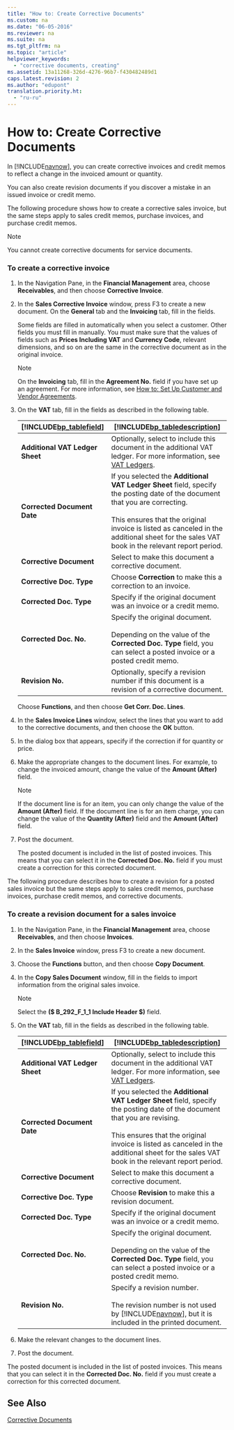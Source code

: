 ```yaml
---
title: "How to: Create Corrective Documents"
ms.custom: na
ms.date: "06-05-2016"
ms.reviewer: na
ms.suite: na
ms.tgt_pltfrm: na
ms.topic: "article"
helpviewer_keywords: 
  - "corrective documents, creating"
ms.assetid: 13a11268-326d-4276-96b7-f430482489d1
caps.latest.revision: 2
ms.author: "edupont"
translation.priority.ht: 
  - "ru-ru"
---
```

# How to: Create Corrective Documents
In [!INCLUDE[navnow](../../ApplicationDesign/includes/navnow_md.md)], you can create corrective invoices and credit memos to reflect a change in the invoiced amount or quantity.  
  
 You can also create revision documents if you discover a mistake in an issued invoice or credit memo.  
  
 The following procedure shows how to create a corrective sales invoice, but the same steps apply to sales credit memos, purchase invoices, and purchase credit memos.  
  
> [!NOTE]  
>  You cannot create corrective documents for service documents.  
  
### To create a corrective invoice  
  
1.  In the Navigation Pane, in the **Financial Management** area, choose **Receivables**, and then choose **Corrective Invoice**.  
  
2.  In the **Sales Corrective Invoice** window, press F3 to create a new document. On the **General** tab and the **Invoicing** tab, fill in the fields.  
  
     Some fields are filled in automatically when you select a customer. Other fields you must fill in manually. You must make sure that the values of fields such as **Prices Including VAT** and **Currency Code**, relevant dimensions, and so on are the same in the corrective document as in the original invoice.  
  
    > [!NOTE]  
    >  On the **Invoicing** tab, fill in the **Agreement No.** field if you have set up an agreement. For more information, see [How to: Set Up Customer and Vendor Agreements](../../LocalFunctionalityForMicrosoftDynamicsNav2016/Russia/how-to-set-up-customer-and-vendor-agreements.md).  
  
3.  On the **VAT** tab, fill in the fields as described in the following table.  
  
    |[!INCLUDE[bp_tablefield](../../ApplicationDesign/includes/bp_tablefield_md.md)]|[!INCLUDE[bp_tabledescription](../../ApplicationDesign/includes/bp_tabledescription_md.md)]|  
    |---------------------------------|---------------------------------------|  
    |**Additional VAT Ledger Sheet**|Optionally, select to include this document in the additional VAT ledger. For more information, see [VAT Ledgers](../../LocalFunctionalityForMicrosoftDynamicsNav2016/Russia/vat-ledgers.md).|  
    |**Corrected Document Date**|If you selected the **Additional VAT Ledger Sheet** field, specify the posting date of the document that you are correcting.<br /><br /> This ensures that the original invoice is listed as canceled in the additional sheet for the sales VAT book in the relevant report period.|  
    |**Corrective Document**|Select to make this document a corrective document.|  
    |**Corrective Doc. Type**|Choose **Correction** to make this a correction to an invoice.|  
    |**Corrected Doc. Type**|Specify if the original document was an invoice or a credit memo.|  
    |**Corrected Doc. No.**|Specify the original document.<br /><br /> Depending on the value of the **Corrected Doc. Type** field, you can select a posted invoice or a posted credit memo.|  
    |**Revision No.**|Optionally, specify a revision number if this document is a revision of a corrective document.|  
  
     Choose **Functions**, and then choose **Get Corr. Doc. Lines**.  
  
4.  In the **Sales Invoice Lines** window, select the lines that you want to add to the corrective documents, and then choose the **OK** button.  
  
5.  In the dialog box that appears, specify if the correction if for quantity or price.  
  
6.  Make the appropriate changes to the document lines. For example, to change the invoiced amount, change the value of the **Amount \(After\)** field.  
  
    > [!NOTE]  
    >  If the document line is for an item, you can only change the value of the **Amount \(After\)** field. If the document line is for an item charge, you can change the value of the **Quantity \(After\)** field and the **Amount \(After\)** field.  
  
7.  Post the document.  
  
     The posted document is included in the list of posted invoices. This means that you can select it in the **Corrected Doc. No.** field if you must create a correction for this corrected document.  
  
 The following procedure describes how to create a revision for a posted sales invoice but the same steps apply to sales credit memos, purchase invoices, purchase credit memos, and corrective documents.  
  
### To create a revision document for a sales invoice  
  
1.  In the Navigation Pane, in the **Financial Management** area, choose **Receivables**, and then choose **Invoices**.  
  
2.  In the **Sales Invoice** window, press F3 to create a new document.  
  
3.  Choose the **Functions** button, and then choose **Copy Document**.  
  
4.  In the **Copy Sales Document** window, fill in the fields to import information from the original sales invoice.  
  
    > [!NOTE]  
    >  Select the **\($ B\_292\_F\_1\_1 Include Header $\)** field.  
  
5.  On the **VAT** tab, fill in the fields as described in the following table.  
  
    |[!INCLUDE[bp_tablefield](../../ApplicationDesign/includes/bp_tablefield_md.md)]|[!INCLUDE[bp_tabledescription](../../ApplicationDesign/includes/bp_tabledescription_md.md)]|  
    |---------------------------------|---------------------------------------|  
    |**Additional VAT Ledger Sheet**|Optionally, select to include this document in the additional VAT ledger. For more information, see [VAT Ledgers](../../LocalFunctionalityForMicrosoftDynamicsNav2016/Russia/vat-ledgers.md).|  
    |**Corrected Document Date**|If you selected the **Additional VAT Ledger Sheet** field, specify the posting date of the document that you are revising.<br /><br /> This ensures that the original invoice is listed as canceled in the additional sheet for the sales VAT book in the relevant report period.|  
    |**Corrective Document**|Select to make this document a corrective document.|  
    |**Corrective Doc. Type**|Choose **Revision** to make this a revision document.|  
    |**Corrected Doc. Type**|Specify if the original document was an invoice or a credit memo.|  
    |**Corrected Doc. No.**|Specify the original document.<br /><br /> Depending on the value of the **Corrected Doc. Type** field, you can select a posted invoice or a posted credit memo.|  
    |**Revision No.**|Specify a revision number.<br /><br /> The revision number is not used by [!INCLUDE[navnow](../../ApplicationDesign/includes/navnow_md.md)], but it is included in the printed document.|  
  
6.  Make the relevant changes to the document lines.  
  
7.  Post the document.  
  
 The posted document is included in the list of posted invoices. This means that you can select it in the **Corrected Doc. No.** field if you must create a correction for this corrected document.  
  
## See Also  
 [Corrective Documents](../../LocalFunctionalityForMicrosoftDynamicsNav2016/Russia/corrective-documents.md)